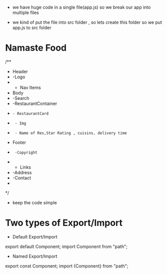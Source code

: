 - we have huge code in a single file(app.js) so we break our app into multiple files

- we kind of put the file into src folder , so lets create this folder so we put app.js to src folder

# Namaste Food
/**
 * Header
 *  -Logo
 *  - Nav Items
 * Body
 *   -Search
 *   -RestaurantContainer
 *     - RestaurantCard
 *      - Img
 *      - Name of Res,Star Rating , cuisins, delivery time
 *   Footer
 *      -Copyright
 * - Links
 * -Address
 *   -Contact
 * 
 */  


 - keep the code simple 


 # Two types of Export/Import

 - Default Export/Import

  export default Component;
  import Component from "path";

 - Named Export/Import

 export const Component;
 import {Component} from "path";